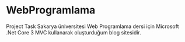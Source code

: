 # WebProgramlama
Project Task
Sakarya üniversitesi Web Programlama dersi için Microsoft .Net Core 3 MVC kullanarak oluşturduğum blog sitesidir. 
